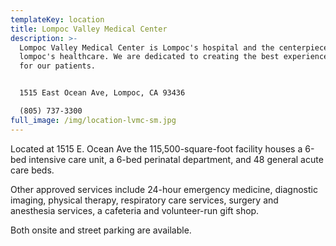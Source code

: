 ```yaml
---
templateKey: location
title: Lompoc Valley Medical Center
description: >-
  Lompoc Valley Medical Center is Lompoc's hospital and the centerpiece of
  lompoc's healthcare. We are dedicated to creating the best experience possible
  for our patients.


  1515 East Ocean Ave, Lompoc, CA 93436

  (805) 737-3300
full_image: /img/location-lvmc-sm.jpg
---
```

Located at 1515 E. Ocean Ave the 115,500-square-foot facility houses a 6-bed intensive care unit, a 6-bed perinatal department, and 48 general acute care beds.

Other approved services include 24-hour emergency medicine, diagnostic imaging, physical therapy, respiratory care services, surgery and anesthesia services, a cafeteria and volunteer-run gift shop.

Both onsite and street parking are available.
